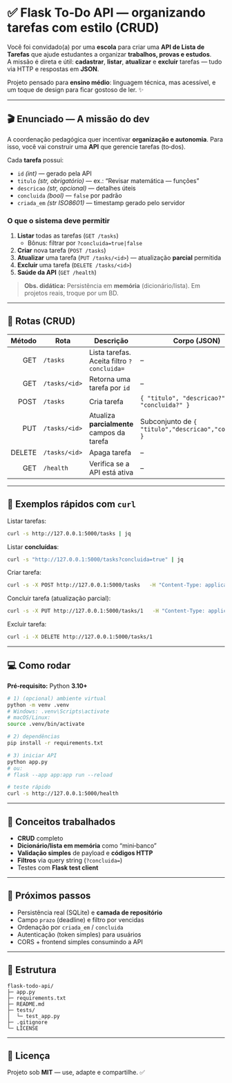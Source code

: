 # ✅ Flask To‑Do API — organizando tarefas com estilo (CRUD)

Você foi convidado(a) por uma **escola** para criar uma **API de Lista de Tarefas** que ajude estudantes a organizar **trabalhos, provas e estudos**.  
A missão é direta e útil: **cadastrar**, **listar**, **atualizar** e **excluir** tarefas — tudo via HTTP e respostas em **JSON**.

Projeto pensado para **ensino médio**: linguagem técnica, mas acessível, e um toque de design para ficar gostoso de ler. ✨

---

## 🎬 Enunciado — A missão do dev
A coordenação pedagógica quer incentivar **organização e autonomia**. Para isso, você vai construir uma **API** que gerencie tarefas (to‑dos).

Cada **tarefa** possui:
- `id` *(int)* — gerado pela API
- `titulo` *(str, obrigatório)* — ex.: “Revisar matemática — funções”
- `descricao` *(str, opcional)* — detalhes úteis
- `concluida` *(bool)* — `false` por padrão
- `criada_em` *(str ISO8601)* — timestamp gerado pelo servidor

### O que o sistema deve permitir
1) **Listar** todas as tarefas (`GET /tasks`)  
   - Bônus: filtrar por `?concluida=true|false`  
2) **Criar** nova tarefa (`POST /tasks`)  
3) **Atualizar** uma tarefa (`PUT /tasks/<id>`) — atualização **parcial** permitida  
4) **Excluir** uma tarefa (`DELETE /tasks/<id>`)  
5) **Saúde da API** (`GET /health`)  

> **Obs. didática:** Persistência em **memória** (dicionário/lista). Em projetos reais, troque por um BD.

---

## 🚦 Rotas (CRUD)
| Método | Rota            | Descrição                                     | Corpo (JSON)                                                             | Códigos |
|------:|------------------|-----------------------------------------------|--------------------------------------------------------------------------|--------:|
| GET   | `/tasks`         | Lista tarefas. Aceita filtro `?concluida=`    | –                                                                        | 200     |
| GET   | `/tasks/<id>`    | Retorna uma tarefa por `id`                   | –                                                                        | 200/404 |
| POST  | `/tasks`         | Cria tarefa                                   | `{ "titulo", "descricao?", "concluida?" }`                               | 201/400 |
| PUT   | `/tasks/<id>`    | Atualiza **parcialmente** campos da tarefa    | Subconjunto de `{ "titulo","descricao","concluida" }`                    | 200/400/404 |
| DELETE| `/tasks/<id>`    | Apaga tarefa                                  | –                                                                        | 204/404 |
| GET   | `/health`        | Verifica se a API está ativa                  | –                                                                        | 200     |

---

## 🔎 Exemplos rápidos com `curl`
Listar tarefas:
```bash
curl -s http://127.0.0.1:5000/tasks | jq
```

Listar **concluídas**:
```bash
curl -s "http://127.0.0.1:5000/tasks?concluida=true" | jq
```

Criar tarefa:
```bash
curl -s -X POST http://127.0.0.1:5000/tasks   -H "Content-Type: application/json"   -d '{"titulo":"Estudar literatura", "descricao":"Cap. 3 e 4 do livro"}' | jq
```

Concluir tarefa (atualização parcial):
```bash
curl -s -X PUT http://127.0.0.1:5000/tasks/1   -H "Content-Type: application/json"   -d '{"concluida": true}' | jq
```

Excluir tarefa:
```bash
curl -i -X DELETE http://127.0.0.1:5000/tasks/1
```

---

## 💻 Como rodar

**Pré‑requisito:** Python **3.10+**

```bash
# 1) (opcional) ambiente virtual
python -m venv .venv
# Windows: .venv\Scripts\activate
# macOS/Linux:
source .venv/bin/activate

# 2) dependências
pip install -r requirements.txt

# 3) iniciar API
python app.py
# ou:
# flask --app app:app run --reload

# teste rápido
curl -s http://127.0.0.1:5000/health
```

---

## 🧠 Conceitos trabalhados
- **CRUD** completo
- **Dicionário/lista em memória** como “mini‑banco”
- **Validação simples** de payload e **códigos HTTP**
- **Filtros** via query string (`?concluida=`)
- Testes com **Flask test client**

---

## 🚀 Próximos passos
- Persistência real (SQLite) e **camada de repositório**
- Campo `prazo` (deadline) e filtro por vencidas
- Ordenação por `criada_em` / `concluida`
- Autenticação (token simples) para usuários
- CORS + frontend simples consumindo a API

---

## 📂 Estrutura
```
flask-todo-api/
├─ app.py
├─ requirements.txt
├─ README.md
├─ tests/
│  └─ test_app.py
├─ .gitignore
└─ LICENSE
```

---

## 📝 Licença
Projeto sob **MIT** — use, adapte e compartilhe. ✅
